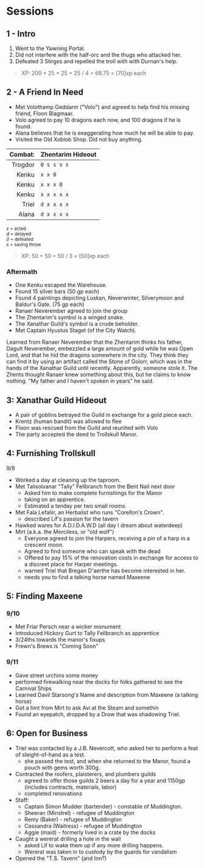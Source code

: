 # Sessions

## 1 - Intro

1. Went to the Yawning Portal.
2. Did not interfere with the half-orc and the thugs who attacked her.
3. Defeated 3 Stirges and repelled the troll with with Durnan's help.

> XP: 200 + 25 + 25 + 25 / 4 = 68.75 = [70]xp each

## 2 - A Friend In Need

- Met Volothamp Geddarm ("Volo") and agreed to help find his missing friend, Floon Blagmaar. 
- Volo agreed to pay 10 dragons each now, and 100 dragons if he is found. 
- Alana believes that he is exaggerating how much he will be able to pay.
- Visited the Old Xoblob Shop. Did not buy anything.

| Combat: | Zhentarim Hideout |
|--------:|-------------------|
| Trogdor   |` 0 s s s s `|
| Kenku     |` x x 0     `|
| Kenku     |` x x x 0   `|
| Kenku     |` x x x x x `|
| Triel     |` d x x x x `|
| Alana     |` d x x x x `|

<sub>_x_ = acted  
_d_ = delayed  
_0_ = defeated  
_s_ = saving throw</sub>

> XP: 50 + 50 + 50 / 3 = [50]xp each

### Aftermath

- One Kenku escaped the Warehouse.
- Found 15 silver bars (50 gp each)
- Found 4 paintings depicting Luskan, Neverwinter, Silverymoon and Baldur's Gate. (75 gp each)
- Ranaer Neverember agreed to join the group
- The Zhentarim's symbol is a winged snake. 
- The Xanathar Guild's symbol is a crude beholder.
- Met Captain Hyustus Staget (of the City Watch).

Learned from Ranaer Neverember that the Zhentarim thinks his father, Dagult Neverember, embezzled a large amount of gold while he was Open Lord, and that he hid the dragons somewhere in the city. They think they can find it by using an artifact called the Stone of Golorr, which was in the hands of the Xanathar Guild until recently. Apparently, someone stole it. The Zhents thought Ranaer knew something about this, but he claims to know nothing. "My father and I haven't spoken in years" he said.

## 3: Xanathar Guild Hideout

- A pair of goblins betrayed the Guild in exchange for a gold piece each.
- Krentz (human bandit) was allowed to flee
- Floon was rescued from the Guild and reunited with Volo
- The party accepted the deed to Trollskull Manor.

## 4: Furnishing Trollskull

9/9
- Worked a day at cleaning up the taproom.
- Met Talisolvanar "Tally" Fellbranch from the Bent Nail next door 
    - Asked him to make complete furnishings for the Manor
    - taking on an apprentice. 
    - Estimated a tenday per two small rooms.
- Met Fala Lefaliir, an Herbalist who runs "Corellon's Crown". 
    - described Lif's passion for the tavern
- Hawked wares for A.D.I.D.A.W.D (all day I dream about waterdeep)
- Mirt (a.k.a. the Merciless, or "old wolf")
    - Everyone agreed to join the Harpers, receiving a pin of a harp in a crescent moon.
    - Agreed to find someone who can speak with the dead
    - Offered to pay 15% of the renovation costs in exchange for access to a discreet place for Harper meetings.
    - warned Triel that Bregan D'aerthe has become interested in her.
    - needs you to find a talking horse named Maxeene

## 5: Finding Maxeene

### 9/10
- Met Friar Persch near a wicker monument
- Introduced Hickory Gurt to Tally Fellbranch as apprentice
- 3/24ths towards the manor's fixups
- Frewn's Brews is "Coming Soon"

### 9/11
- Gave street urchins some money
- performed firewalking near the docks for folks gathered to see the Carnival Ships
- Learned Davil Starsong's Name and description from Maxeene (a talking horse)
- Got a hint from Mirt to ask Avi at the Steam and somethin
- Found an eyepatch, dropped by a Drow that was shadowing Triel.

## 6: Open for Business

- Triel was contacted by a J.B. Nevercott, who asked her to perform a feat of sleight-of-hand as a test.
    - she passed the test, and when she returned to the Manor, found a pouch with gems worth 300g.
- Contracted the roofers, plaisterers, and plumbers guilds
    - agreed to offer those guilds 2 beers a day for a year and 1150gp (includes contracts, materials, labor)
    - completed renovations
- Staff:
    - Captain Simon Mudder (bartender) - constable of Muddington.
    - Sheeran (Minstrel) - refugee of Muddington
    - Remy (Baker) - refugee of Muddington
    - Cassandra (Waitress) - refugee of Muddington
    - Aggie (maid) - formerly lived in a crate by the docks
- Caught a wererat drilling a hole in the wall
    - asked Lif to wake them up if any more drilling happens.
    - Wererat was taken in to custody by the guards for vandalism
- Opened the "T.S. Tavern" (and Inn?)